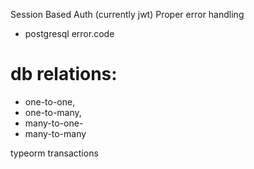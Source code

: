 Session Based Auth (currently jwt)
Proper error handling
- postgresql error.code


# db relations:
- one-to-one,
- one-to-many,
- many-to-one-
- many-to-many

typeorm transactions
